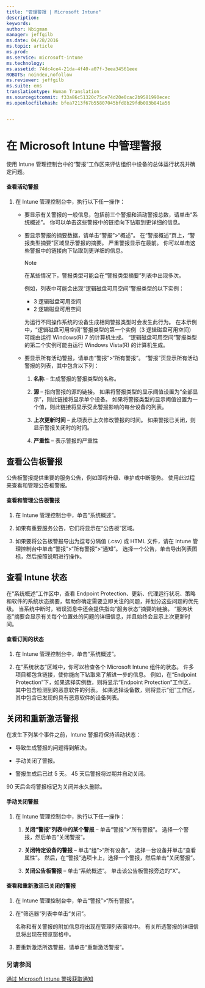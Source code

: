 ```yaml
---
title: "管理警报 | Microsoft Intune"
description: 
keywords: 
author: Nbigman
manager: jeffgilb
ms.date: 04/28/2016
ms.topic: article
ms.prod: 
ms.service: microsoft-intune
ms.technology: 
ms.assetid: 74dc4ce4-21da-4f40-a07f-3eea34561eee
ROBOTS: noindex,nofollow
ms.reviewer: jeffgilb
ms.suite: ems
translationtype: Human Translation
ms.sourcegitcommit: f33a86c51320c75ce74d20e0cac2b9581990ecec
ms.openlocfilehash: bfea7213f67b55807045bfd8b29fdb083b841a56


---
```


# 在 Microsoft Intune 中管理警报
使用 Intune 管理控制台中的“警报”工作区来评估组织中设备的总体运行状况并确定问题。

#### 查看活动警报

1.  在 Intune 管理控制台中，执行以下任一操作：

    -   要显示有关警报的一般信息，包括前三个警报和活动警报总数，请单击“系统概述”。 你可以单击这些警报中的链接向下钻取到更详细的信息。

    -   要显示警报的摘要数据，请单击“警报”&gt;“概述”。 在“警报概述”页上，“警报类型摘要”区域显示警报的摘要。 严重警报显示在最前。 你可以单击这些警报中的链接向下钻取到更详细的信息。

        > [!NOTE]
        > 在某些情况下，警报类型可能会在“警报类型摘要”列表中出现多次。
        > 
        > 例如，列表中可能会出现“逻辑磁盘可用空间”警报类型的以下实例：
        > 
        > -   3 逻辑磁盘可用空间
        > -   2 逻辑磁盘可用空间
        > 
        > 为运行不同操作系统的设备生成相同警报类型时会发生此行为。 在本示例中，“逻辑磁盘可用空间”警报类型的第一个实例（3 逻辑磁盘可用空间）可能由运行 Windows(R) 7 的计算机生成。 “逻辑磁盘可用空间”警报类型的第二个实例可能由运行 Windows Vista(R) 的计算机生成。

    -   要显示所有活动警报，请单击“警报”&gt;“所有警报”。 “警报”页显示所有活动警报的列表，其中包含以下列：

        1.  **名称** – 生成警报的警报类型的名称。

        2.  **源** – 指向警报的源的链接。 如果将警报类型的显示阈值设置为“全部显示”，则此链接将显示单个设备。 如果将警报类型的显示阈值设置为一个值，则此链接将显示受此警报影响的每台设备的列表。

        3.  **上次更新时间** – 此项表示上次修改警报的时间。 如果警报已关闭，则显示警报关闭时的时间。

        4.  **严重性** – 表示警报的严重性

## 查看公告板警报
公告板警报提供重要的服务公告，例如即将升级、维护或中断服务。 使用此过程来查看和管理公告板警报。

#### 查看和管理公告板警报

1.  在 Intune 管理控制台中，单击“系统概述”。

2.  如果有重要服务公告，它们将显示在“公告板”区域。

3.  如果要将公告板警报导出为逗号分隔值 (.csv) 或 HTML 文件，请在 Intune 管理控制台中单击“警报”&gt;“所有警报”&gt;“通知”。 选择一个公告，单击导出列表图标，然后按照说明进行操作。

## 查看 Intune 状态
在“系统概述”工作区中，查看 Endpoint Protection、更新、代理运行状况、策略和软件的系统状态摘要，帮助你确定需要立即关注的问题，并划分这些问题的优先级。 当系统中断时，错误消息中还会提供指向“服务状态”摘要的链接。 “服务状态”摘要会显示有关每个位置处的问题的详细信息，并且始终会显示上次更新时间。

#### 查看订阅的状态

1.  在 Intune 管理控制台中，单击“系统概述”。

2.  在“系统状态”区域中，你可以检查各个 Microsoft Intune 组件的状态。 许多项目都包含链接，使你能向下钻取来了解进一步的信息。 例如，在“Endpoint Protection”下，如果选择实例数，则将显示“Endpoint Protection”工作区，其中包含检测到的恶意软件的列表。 如果选择设备数，则将显示“组”工作区，其中包含已发现的具有恶意软件的设备列表。

## 关闭和重新激活警报
在发生下列某个事件之前，Intune 警报将保持活动状态：

-   导致生成警报的问题得到解决。

-   手动关闭了警报。

-   警报生成后已过 5 天。 45 天后警报将过期并自动关闭。

90 天后会将警报标记为关闭并永久删除。

#### 手动关闭警报

1.  在 Intune 管理控制台中，执行以下任一操作：

    1.  **关闭“警报”列表中的某个警报** – 单击“警报”&gt;“所有警报”。 选择一个警报，然后单击“关闭警报”。

    2.  **关闭特定设备的警报** – 单击“组”&gt;“所有设备”。 选择一台设备并单击“查看属性”。 然后，在“警报”选项卡上，选择一个警报，然后单击“关闭警报”。

    3.  **关闭公告板警报** – 单击“系统概述”。 单击该公告板警报旁边的“X”。

#### 查看和重新激活已关闭的警报

1.  在 Intune 管理控制台中，单击“警报”&gt;“所有警报”。

2.  在“筛选器”列表中单击“关闭”。

    名称和有关警报的附加信息将出现在管理列表窗格中。 有关所选警报的详细信息将出现在预览窗格中。

3.  要重新激活所选警报，请单击“重新激活警报”。

### 另请参阅
[通过 Microsoft Intune 警报获取通知](get-notified-by-alerts.md)




<!--HONumber=Jun16_HO4-->


